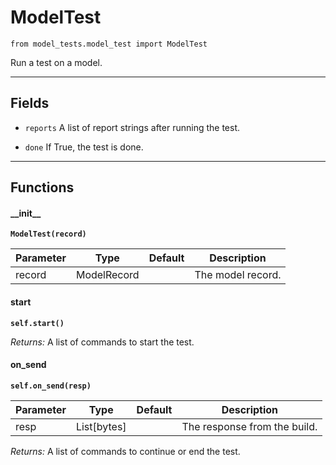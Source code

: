 # ModelTest

`from model_tests.model_test import ModelTest`

Run a test on a model.

***

## Fields

- `reports` A list of report strings after running the test.

- `done` If True, the test is done.

***

## Functions

#### \_\_init\_\_

**`ModelTest(record)`**

| Parameter | Type | Default | Description |
| --- | --- | --- | --- |
| record |  ModelRecord |  | The model record. |

#### start

**`self.start()`**

_Returns:_  A list of commands to start the test.

#### on_send

**`self.on_send(resp)`**


| Parameter | Type | Default | Description |
| --- | --- | --- | --- |
| resp |  List[bytes] |  | The response from the build. |

_Returns:_  A list of commands to continue or end the test.

